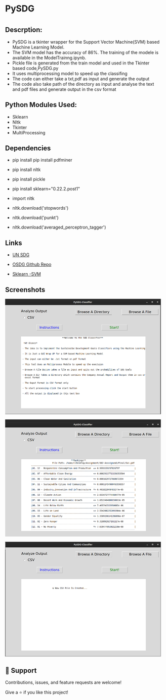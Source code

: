 # PySDG
<h1 align="center"><project-name></h1>

<p align="center"><project-description></p>

## Descrption:
  - PySDG is a tkinter wrapper for the Support Vector Machine(SVM) based Machine Learning Model. 
  - The SVM model has the accuracy of 86%. The training of the modele is available in the ModelTrainng.ipynb.
  - Pickle file is generated from the train model and used in the Tkinter based code,PySDG.py
  - It uses multiprocessing model to speed up the classifing
  - The code can either take a txt,pdf as input and generate the output
  - The code also take path of the directory as input and analyse the text and pdf files and generate output in the csv format
  
  
## Python Modules Used:

- Sklearn
- Nltk
- Tkinter
- MultiProcessing

## Dependencies


 - pip install pip install pdfminer

 -  pip install nltk

 - pip install pickle

 - pip install sklearn="0.22.2.post1"
 
 - import nltk

 - nltk.download('stopwords')

 - nltk.download('punkt')

 - nltk.download('averaged_perceptron_tagger')

## Links

- [UN SDG](https://sdgs.un.org/goals)

- [OSDG Github Repo](https://github.com/osdg-ai)

- [Sklearn -SVM](https://scikit-learn.org/stable/modules/svm.html)


## Screenshots

![](/screenshots/1.png)

![](/screenshots/2.png)

![](/screenshots/3.png)


## 🤝 Support

Contributions, issues, and feature requests are welcome!

Give a ⭐️ if you like this project!
